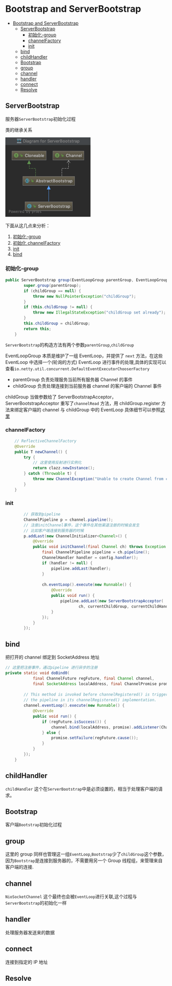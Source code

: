 # Bootstrap and ServerBootstrap

- [Bootstrap and ServerBootstrap](#bootstrap-and-serverbootstrap)
  - [ServerBootstrap](#serverbootstrap)
    - [初始化-group](#%E5%88%9D%E5%A7%8B%E5%8C%96-group)
    - [channelFactory](#channelfactory)
    - [init](#init)
  - [bind](#bind)
  - [childHandler](#childhandler)
  - [Bootstrap](#bootstrap)
  - [group](#group)
  - [channel](#channel)
  - [handler](#handler)
  - [connect](#connect)
  - [Resolve](#resolve)

## ServerBootstrap

服务器`ServerBootstrap`初始化过程

类的继承关系

![ServerBootstrap](./images/ServerBootstrap.png)

下面从这几点来分析：

1. [初始化-group](#初始化-group)
2. [初始化 channelFactory](#channelFactory)
3. [init](#init)
4. [bind](#bind)

### 初始化-group

```java
public ServerBootstrap group(EventLoopGroup parentGroup, EventLoopGroup childGroup) {
        super.group(parentGroup);
        if (childGroup == null) {
            throw new NullPointerException("childGroup");
        }
        if (this.childGroup != null) {
            throw new IllegalStateException("childGroup set already");
        }
        this.childGroup = childGroup;
        return this;
    }
```

`ServerBootstrap`的构造方法有两个参数`parentGroup`,`childGroup`

EventLoopGroup 本质是维护了一组 EventLoop，并提供了 `next` 方法，在这些 EventLoop
中选择一个(轮询的方式) EventLoop 进行事件的处理,具体的实现可以查看`io.netty.util.concurrent.DefaultEventExecutorChooserFactory`

- parentGroup 负责处理服务当前所有服务器 Channel 的事件
- childGroup 负责处理连接到当前服务器 channel 的客户端的 Channel 事件

childGroup 当做参数给了 ServerBootstrapAcceptor，ServerBootstrapAcceptor 重写了`channelRead`
方法，用 childGroup.register 方法来绑定客户端的 channel 与 childGroup 中的 EventLoop
具体细节可以参照[这里](source-code-channel.md#ServerBootstrapAcceptor)

### channelFactory

```java
    // ReflectiveChannelFactory
    @Override
    public T newChannel() {
        try {
            // 这里使用反射进行实例化
            return clazz.newInstance();
        } catch (Throwable t) {
            throw new ChannelException("Unable to create Channel from class " + clazz, t);
        }
    }
```

### init

```java
        // 获取到pipeline
        ChannelPipeline p = channel.pipeline();
        // 注册initChannel事件，这个事件在其他渠道注册的时候会发生
        // 比如客户端连接到服务器的时候
        p.addLast(new ChannelInitializer<Channel>() {
            @Override
            public void initChannel(final Channel ch) throws Exception {
                final ChannelPipeline pipeline = ch.pipeline();
                ChannelHandler handler = config.handler();
                if (handler != null) {
                    pipeline.addLast(handler);
                }

                ch.eventLoop().execute(new Runnable() {
                    @Override
                    public void run() {
                        pipeline.addLast(new ServerBootstrapAcceptor(
                                ch, currentChildGroup, currentChildHandler, currentChildOptions, currentChildAttrs));
                    }
                });
            }
        });
```

## bind

把打开的 channel 绑定到 SocketAddress 地址

```java
// 这里把注册事件，通过pipeline 进行异步的注册
private static void doBind0(
            final ChannelFuture regFuture, final Channel channel,
            final SocketAddress localAddress, final ChannelPromise promise) {

        // This method is invoked before channelRegistered() is triggered.  Give user handlers a chance to set up
        // the pipeline in its channelRegistered() implementation.
        channel.eventLoop().execute(new Runnable() {
            @Override
            public void run() {
                if (regFuture.isSuccess()) {
                    channel.bind(localAddress, promise).addListener(ChannelFutureListener.CLOSE_ON_FAILURE);
                } else {
                    promise.setFailure(regFuture.cause());
                }
            }
        });
    }
```

## childHandler

`childHandler` 这个在`ServerBootstrap`中是必须设置的，相当于处理客户端的请求。

## Bootstrap

客户端`Bootstrap`初始化过程

## group

这里的 group 同样也管理这一组`EventLoop`,`Bootstrap`少了`childGroup`这个参数，
因为`Bootstrap`是连接到服务器的，不需要用另一个 Group 线程组，来管理来自客户端的连接.

## channel

`NioSocketChannel` 这个最终也会被`EventLoop`进行关联,这个过程与`ServerBootstrap`的初始化一样

## handler

处理服务器发送来的数据

## connect

连接到指定的 IP 地址

## Resolve
